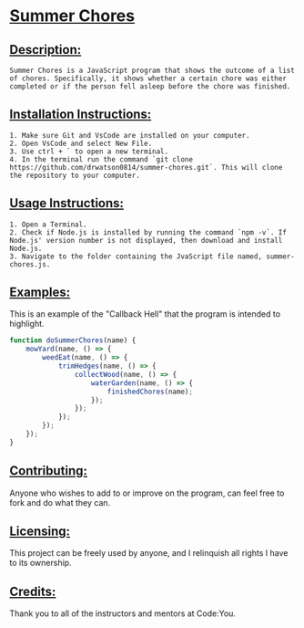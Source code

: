 # <u>Summer Chores</u>


## <u>Description:</u>

	Summer Chores is a JavaScript program that shows the outcome of a list of chores. Specifically, it shows whether a certain chore was either completed or if the person fell asleep before the chore was finished.



## <u>Installation Instructions:</u>

	1. Make sure Git and VsCode are installed on your computer.
	2. Open VsCode and select New File.
	3. Use ctrl + ` to open a new terminal.
	4. In the terminal run the command `git clone https://github.com/drwatson0814/summer-chores.git`. This will clone the repository to your computer.


## <u>Usage Instructions:</u>

	1. Open a Terminal.
	2. Check if Node.js is installed by running the command `npm -v`. If Node.js' version number is not displayed, then download and install Node.js.
	3. Navigate to the folder containing the JvaScript file named, summer-chores.js.


## <u>Examples:</u>

This is an example of the "Callback Hell" that the program is intended to highlight.

```javascript
function doSummerChores(name) {
    mowYard(name, () => {
        weedEat(name, () => {
            trimHedges(name, () => {
                collectWood(name, () => {
                    waterGarden(name, () => {
                        finishedChores(name);
                    });
                });
            });
        });
    });
}
```


## <u>Contributing:</u>

Anyone who wishes to add to or improve on the program, can feel free to fork and do what they can.


## <u>Licensing:</u>

This project can be freely used by anyone, and I relinquish all rights I have to its ownership.


## <u>Credits:</u>

Thank you to all of the instructors and mentors at Code:You.